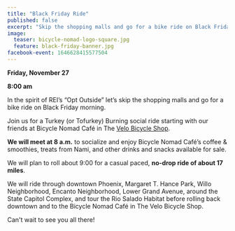```yaml
---
title: "Black Friday Ride"
published: false
excerpt: "Skip the shopping malls and go for a bike ride on Black Friday morning"
image:
  teaser: bicycle-nomad-logo-square.jpg
  feature: black-friday-banner.jpg
facebook-event: 1646628415577504
---
```


**Friday, November 27**

**8:00 am**

In the spirit of REI’s “Opt Outside” let’s skip the shopping malls and go for a bike ride on Black Friday morning.

Join us for a Turkey (or Tofurkey) Burning social ride starting with our friends at
Bicycle Nomad Café in The [Velo Bicycle Shop](http://www.thevelo.com/).

**We will meet at 8 a.m.** to socialize and enjoy Bicycle Nomad Café’s coffee & smoothies, treats from Nami, and other drinks and snacks available for sale.

We will plan to roll about 9:00 for a casual paced, **no-drop ride of about 17 miles**.

We will ride through downtown Phoenix, Margaret T. Hance Park, Willo Neighborhood, Encanto Neighborhood, Lower Grand Avenue, around the State Capitol Complex, and tour the Rio Salado Habitat before rolling back downtown and to the Bicycle Nomad Café in The Velo Bicycle Shop.

Can't wait to see you all there!
